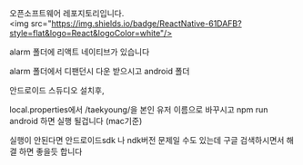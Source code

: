 
오픈소프트웨어 레포지토리입니다.
<img src="https://img.shields.io/badge/ReactNative-61DAFB?style=flat&logo=React&logoColor=white"/>


alarm 폴더에 리액트 네이티브가 있습니다

alarm 폴더에서 디팬던시 다운 받으시고 android 폴더

안드로이드 스듀디오 설치후,

local.properties에서 /taekyoung/을 본인 유저 이름으로 바꾸시고
npm run android 하면 실행 될겁니다 (mac기준) 

실행이 안된다면 안드로이드sdk 나 ndk버전 문제일 수도 있는데 구글 검색하시면서 해결 하면 좋을듯 합니다


